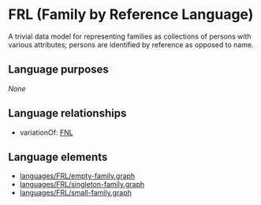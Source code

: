 # FRL (Family by Reference Language)
A trivial data model for representing families as collections of persons with various attributes; persons are identified by reference as opposed to name.
## Language purposes
_None_
## Language relationships
* variationOf: [FNL](fnl.html)

## Language elements
* [languages/FRL/empty-family.graph](../../languages/FRL/empty-family.graph)
* [languages/FRL/singleton-family.graph](../../languages/FRL/singleton-family.graph)
* [languages/FRL/small-family.graph](../../languages/FRL/small-family.graph)
